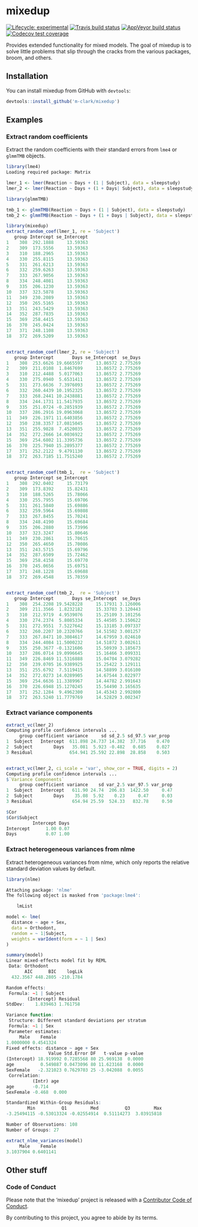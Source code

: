 
<!-- README.md is generated from README.Rmd. Please edit that file -->

# mixedup

<!-- badges: start -->

[![Lifecycle:
experimental](https://img.shields.io/badge/lifecycle-experimental-orange.svg)](https://www.tidyverse.org/lifecycle/#experimental)
[![Travis build
status](https://travis-ci.org/m-clark/mixedup.svg?branch=master)](https://travis-ci.org/m-clark/mixedup)
[![AppVeyor build
status](https://ci.appveyor.com/api/projects/status/github/m-clark/mixedup?branch=master&svg=true)](https://ci.appveyor.com/project/m-clark/mixedup)
[![Codecov test
coverage](https://codecov.io/gh/m-clark/mixedup/branch/master/graph/badge.svg)](https://codecov.io/gh/m-clark/mixedup?branch=master)
<!-- badges: end -->

Provides extended functionality for mixed models. The goal of mixedup is
to solve little problems that slip through the cracks from the various
packages, broom, and others.

## Installation

You can install mixedup from GitHub with `devtools`:

``` r
devtools::install_github('m-clark/mixedup')
```

## Examples

### Extract random coefficients

Extract the random coefficients with their standard errors from `lme4`
or `glmmTMB` objects.

``` r
library(lme4)
Loading required package: Matrix

lmer_1 <- lmer(Reaction ~ Days + (1 | Subject), data = sleepstudy)
lmer_2 <- lmer(Reaction ~ Days + (1 + Days| Subject), data = sleepstudy)

library(glmmTMB)

tmb_1 <- glmmTMB(Reaction ~ Days + (1 | Subject), data = sleepstudy)
tmb_2 <- glmmTMB(Reaction ~ Days + (1 + Days | Subject), data = sleepstudy)
```

``` r
library(mixedup)
extract_random_coef(lmer_1, re = 'Subject')
   group Intercept se_Intercept
1    308  292.1888     13.59363
2    309  173.5556     13.59363
3    310  188.2965     13.59363
4    330  255.8115     13.59363
5    331  261.6213     13.59363
6    332  259.6263     13.59363
7    333  267.9056     13.59363
8    334  248.4081     13.59363
9    335  206.1230     13.59363
10   337  323.5878     13.59363
11   349  230.2089     13.59363
12   350  265.5165     13.59363
13   351  243.5429     13.59363
14   352  287.7835     13.59363
15   369  258.4415     13.59363
16   370  245.0424     13.59363
17   371  248.1108     13.59363
18   372  269.5209     13.59363


extract_random_coef(lmer_2, re = 'Subject')
   group Intercept       Days se_Intercept  se_Days
1    308  253.6626 19.6665597     13.86572 2.775269
2    309  211.0108  1.8467699     13.86572 2.775269
3    310  212.4488  5.0177063     13.86572 2.775269
4    330  275.0940  5.6531411     13.86572 2.775269
5    331  273.6636  7.3976093     13.86572 2.775269
6    332  260.4439 10.1952325     13.86572 2.775269
7    333  268.2441 10.2438881     13.86572 2.775269
8    334  244.1731 11.5417935     13.86572 2.775269
9    335  251.0724 -0.2851939     13.86572 2.775269
10   337  286.2916 19.0963068     13.86572 2.775269
11   349  226.1971 11.6403856     13.86572 2.775269
12   350  238.3357 17.0815045     13.86572 2.775269
13   351  255.9828  7.4520035     13.86572 2.775269
14   352  272.2666 14.0036922     13.86572 2.775269
15   369  254.6802 11.3395736     13.86572 2.775269
16   370  225.7940 15.2895377     13.86572 2.775269
17   371  252.2122  9.4791130     13.86572 2.775269
18   372  263.7185 11.7515240     13.86572 2.775269


extract_random_coef(tmb_1,  re = 'Subject')
   group Intercept se_Intercept
1    308  292.0402     15.73179
2    309  173.8392     15.82431
3    310  188.5265     15.78066
4    330  255.7955     15.69706
5    331  261.5840     15.69886
6    332  259.5964     15.69808
7    333  267.8455     15.70241
8    334  248.4190     15.69684
9    335  206.2880     15.73996
10   337  323.3247     15.80646
11   349  230.2861     15.70615
12   350  265.4650     15.70086
13   351  243.5715     15.69796
14   352  287.6509     15.72462
15   369  258.4158     15.69770
16   370  245.0656     15.69751
17   371  248.1228     15.69688
18   372  269.4548     15.70359


extract_random_coef(tmb_2,  re = 'Subject')
   group Intercept       Days se_Intercept  se_Days
1    308  254.2208 19.5428228     15.17931 3.126006
2    309  211.3566  1.8232182     15.33703 3.120443
3    310  212.9719  4.9539076     15.25109 3.101256
4    330  274.2374  5.8085334     15.44505 3.150622
5    331  272.9551  7.5227642     15.13185 3.097337
6    332  260.2207 10.2320766     14.51502 3.001257
7    333  267.8471 10.3084617     14.67959 3.024610
8    334  244.4084 11.5000232     14.51872 3.002611
9    335  250.3677 -0.1321606     15.50939 3.185673
10   337  286.0714 19.0996645     15.16466 3.099331
11   349  226.8469 11.5316888     15.04704 3.079282
12   350  239.0705 16.9389925     15.25422 3.129111
13   351  255.6792  7.5119415     14.58899 3.016100
14   352  272.0273 14.0289905     14.67544 3.022977
15   369  254.6636 11.3389967     14.44782 2.991643
16   370  226.6948 15.1270245     15.54490 3.165635
17   371  252.1284  9.4962300     14.45343 2.992800
18   372  263.5240 11.7779769     14.52829 3.002347
```

### Extract variance components

``` r
extract_vc(lmer_2)
Computing profile confidence intervals ...
     group coefficient variance     sd sd_2.5 sd_97.5 var_prop
1  Subject   Intercept  611.898 24.737 14.382  37.716    0.470
2  Subject        Days   35.081  5.923 -0.482   0.685    0.027
3 Residual              654.941 25.592 22.898  28.858    0.503


extract_vc(lmer_2, ci_scale = 'var', show_cor = TRUE, digits = 2)
Computing profile confidence intervals ...
$`Variance Components`
     group coefficient variance    sd var_2.5 var_97.5 var_prop
1  Subject   Intercept   611.90 24.74  206.83  1422.50     0.47
2  Subject        Days    35.08  5.92    0.23     0.47     0.03
3 Residual               654.94 25.59  524.33   832.78     0.50

$Cor
$Cor$Subject
          Intercept Days
Intercept      1.00 0.07
Days           0.07 1.00
```

### Extract heterogeneous variances from nlme

Extract heterogeneous variances from nlme, which only reports the
relative standard deviation values by default.

``` r
library(nlme)

Attaching package: 'nlme'
The following object is masked from 'package:lme4':

    lmList

model <- lme(
  distance ~ age + Sex, 
  data = Orthodont, 
  random = ~ 1|Subject,
  weights = varIdent(form = ~ 1 | Sex)
)

summary(model)
Linear mixed-effects model fit by REML
 Data: Orthodont 
       AIC      BIC    logLik
  432.3567 448.2805 -210.1784

Random effects:
 Formula: ~1 | Subject
        (Intercept) Residual
StdDev:    1.839463 1.761758

Variance function:
 Structure: Different standard deviations per stratum
 Formula: ~1 | Sex 
 Parameter estimates:
     Male    Female 
1.0000000 0.4541324 
Fixed effects: distance ~ age + Sex 
                Value Std.Error DF   t-value p-value
(Intercept) 18.919992 0.7285568 80 25.969138  0.0000
age          0.549887 0.0473096 80 11.623168  0.0000
SexFemale   -2.321023 0.7629703 25 -3.042088  0.0055
 Correlation: 
          (Intr) age   
age       -0.714       
SexFemale -0.468  0.000

Standardized Within-Group Residuals:
        Min          Q1         Med          Q3         Max 
-3.25494115 -0.53013324 -0.02554914  0.51114273  3.03915818 

Number of Observations: 108
Number of Groups: 27 

extract_nlme_variances(model)
     Male    Female 
3.1037904 0.6401141 
```

## Other stuff

### Code of Conduct

Please note that the ‘mixedup’ project is released with a [Contributor
Code of Conduct](.github/CODE_OF_CONDUCT.md).

By contributing to this project, you agree to abide by its terms.
